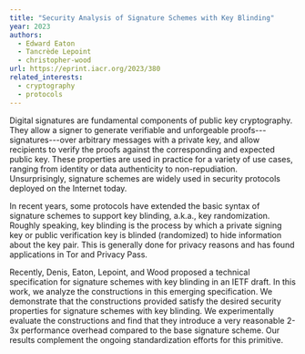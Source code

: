 ```yaml
---
title: "Security Analysis of Signature Schemes with Key Blinding"
year: 2023
authors: 
  - Edward Eaton 
  - Tancrède Lepoint
  - christopher-wood
url: https://eprint.iacr.org/2023/380
related_interests:
  - cryptography
  - protocols
---
```

Digital signatures are fundamental components of public key cryptography. They allow a signer to generate verifiable and unforgeable proofs---signatures---over arbitrary messages with a private key, and allow recipients to verify the proofs against the corresponding and expected public key. These properties are used in practice for a variety of use cases, ranging from identity or data authenticity to non-repudiation. Unsurprisingly, signature schemes are widely used in security protocols deployed on the Internet today.

In recent years, some protocols have extended the basic syntax of signature schemes to support key blinding, a.k.a., key randomization. Roughly speaking, key blinding is the process by which a private signing key or public verification key is blinded (randomized) to hide information about the key pair. This is generally done for privacy reasons and has found applications in Tor and Privacy Pass.

Recently, Denis, Eaton, Lepoint, and Wood proposed a technical specification for signature schemes with key blinding in an IETF draft. In this work, we analyze the constructions in this emerging specification. We demonstrate that the constructions provided satisfy the desired security properties for signature schemes with key blinding. We experimentally evaluate the constructions and find that they introduce a very reasonable 2-3x performance overhead compared to the base signature scheme. Our results complement the ongoing standardization efforts for this primitive.